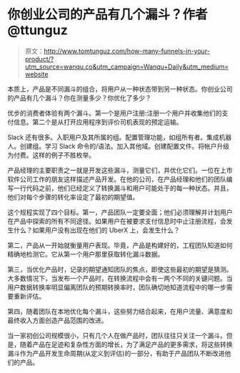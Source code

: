 # 你创业公司的产品有几个漏斗？作者@ttunguz

> 原文：<http://www.tomtunguz.com/how-many-funnels-in-your-product/?utm_source=wanqu.co&utm_campaign=Wanqu+Daily&utm_medium=website>

本质上，产品是不同漏斗的组合，将用户从一种状态带到另一种状态。你创业公司的产品有几个漏斗？你在测量多少？你优化了多少？

优步的消费者体验有两个漏斗。第一个是用户注册:注册一个用户并收集他们的支付信息。第二个是从打开应用程序到评价司机表现的预定运输。

Slack 还有很多。入职用户及其所属的组。配置管理功能，如组所有者。集成机器人。创建组。学习 Slack 命令的/语法。加入其他域。创建配置文件。将帐户升级为付费。这样的例子不胜枚举。

产品经理的主要职责之一就是开发这些漏斗，测量它们，并优化它们。一位在上市软件公司工作的朋友这样描述产品开发。在他的公司，在产品经理和他们的团队编写一行代码之前，他们已经定义了转换漏斗和用户可能处于的每一种状态。并且，他们对每个步骤的转化率设定了最初的期望值。

这个规程实现了四个目标。第一，产品团队一定要全面；他们必须理解并计划用户在产品中探索的所有不同途径。如果用户在被要求支付信息时中止注册流程，会发生什么？如果用户没有出现在他们的 UberX 上，会发生什么？

第二，产品从一开始就衡量用户表现。毕竟，产品是构建好的，工程团队知道如何精确地检测它。它从第一个用户那里获取转化漏斗数据。

第三，当优化产品时，记录的期望通知团队的焦点，即使这些最初的期望是猜测。大多数情况下，当发布一个产品时，在转换流程中会有一两个不同的关键问题。当用户数据转换率明显偏离团队的预期转换率时，团队确切地知道流程中的哪一步需要重新评估。

第四，随着团队在本地优化每个漏斗，这些努力结合起来，在用户流量、满意度和最终收入方面创造产品范围的改进。

当一家初创公司规模很小，只有几个人在做产品时，团队往往只关注一个漏斗。但是，随着产品在足迹和复杂性方面的增长，为了满足产品的更多需求，将这些转换漏斗作为产品开发生命周期(从定义到评估)的一部分，有助于产品团队不断改进他们的产品。